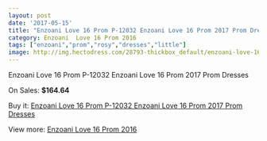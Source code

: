 ```yaml
---
layout: post
date: '2017-05-15'
title: "Enzoani Love 16 Prom P-12032 Enzoani Love 16 Prom 2017 Prom Dresses"
category: Enzoani  Love 16 Prom 2016
tags: ["enzoani","prom","rosy","dresses","little"]
image: http://img.hectodress.com/28793-thickbox_default/enzoani-love-16-prom-p-12032-enzoani-love-16-prom-2012-prom-dresses.jpg
---
```

Enzoani Love 16 Prom P-12032 Enzoani Love 16 Prom 2017 Prom Dresses

On Sales: **$164.64**
<a href="https://www.hectodress.com/enzoani-love-16-prom-2013/13434-enzoani-love-16-prom-p-12032-enzoani-love-16-prom-2012-prom-dresses.html"><amp-img layout="responsive" width="600" height="600" src="//img.hectodress.com/28793-thickbox_default/enzoani-love-16-prom-p-12032-enzoani-love-16-prom-2012-prom-dresses.jpg" alt="Enzoani Love 16 Prom P-12032 Enzoani Love 16 Prom 2017 Prom Dresses 0" /></a>

Buy it: [Enzoani Love 16 Prom P-12032 Enzoani Love 16 Prom 2017 Prom Dresses](https://www.hectodress.com/enzoani-love-16-prom-2013/13434-enzoani-love-16-prom-p-12032-enzoani-love-16-prom-2012-prom-dresses.html "Enzoani Love 16 Prom P-12032 Enzoani Love 16 Prom 2017 Prom Dresses")

View more: [Enzoani  Love 16 Prom 2016](https://www.hectodress.com/217-enzoani-love-16-prom-2013 "Enzoani  Love 16 Prom 2016")
